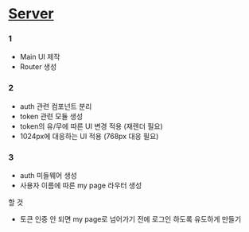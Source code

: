 # [Server](https://github.com/Newbie-Alert/Trablog_server) 

### 1

- Main UI 제작
- Router 생성

### 2

- auth 관련 컴포넌트 분리
- token 관련 모듈 생성
- token의 유/무에 따른 UI 변경 적용 (재렌더 필요)
- 1024px에 대응하는 UI 적용 (768px 대응 필요)

### 3

- auth 미들웨어 생성
- 사용자 이름에 따른 my page 라우터 생성

할 것

- 토큰 인증 안 되면 my page로 넘어가기 전에 로그인 하도록 유도하게 만들기
